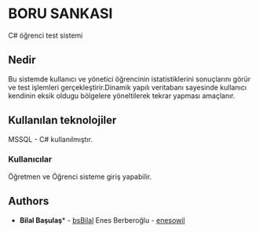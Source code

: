 # BORU SANKASI
C# öğrenci test sistemi

## Nedir
Bu sistemde kullanıcı ve yönetici öğrencinin istatistiklerini sonuçlarını görür ve test işlemleri gerçekleştirir.Dinamik yapılı veritabanı sayesinde kullanıcı kendinin eksik oldugu bölgelere yöneltilerek tekrar yapması amaçlanır.


## Kullanılan teknolojiler
MSSQL - C# kullanılmıştır.

### Kullanıcılar
Öğretmen ve Öğrenci sisteme giriş yapabilir.


## Authors

* **Bilal Başulaş*** - [bsBilal](https://github.com/bsBilal)
Enes Berberoğlu - [enesowil](https://github.com/enesowil)
